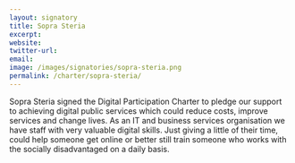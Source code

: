 ```yaml
---
layout: signatory
title: Sopra Steria
excerpt: 
website: 
twitter-url: 
email: 
image: /images/signatories/sopra-steria.png
permalink: /charter/sopra-steria/
---
```


Sopra Steria signed the Digital Participation Charter to pledge our support to achieving digital public services which could reduce costs, improve services and change lives.  As an IT and business services organisation we have staff with very valuable digital skills.  Just giving a little of their time, could help someone get online or better still train someone who works with the socially disadvantaged on a daily basis.
